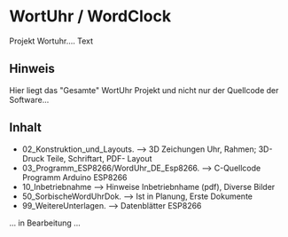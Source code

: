 # WortUhr / WordClock

Projekt Wortuhr.... Text

## Hinweis

Hier liegt das "Gesamte" WortUhr Projekt und nicht nur der Quellcode der Software...

## Inhalt

- 02_Konstruktion_und_Layouts.             --> 3D Zeichungen Uhr, Rahmen; 3D-Druck Teile, Schriftart, PDF- Layout 
- 03_Programm_ESP8266/WordUhr_DE_Esp8266.  --> C-Quellcode Programm Arduino ESP8266
- 10_Inbetriebnahme        --> Hinweise Inbetriebnhame (pdf), Diverse Bilder
- 50_SorbischeWordUhrDok.  --> Ist in Planung, Erste Dokumente
- 99_WeitereUnterlagen.    --> Datenblätter ESP8266


... in Bearbeitung
...
